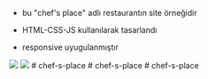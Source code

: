 - bu "chef's place" adlı restaurantın site örneğidir

- HTML-CSS-JS kullanılarak tasarlandı

- responsive uyugulanmıştır

<img src="chef's-place.max-size.gif"/>

<img src="chef's-place.min-size.gif"/>
#   c h e f - s - p l a c e  
 #   c h e f - s - p l a c e  
 #   c h e f - s - p l a c e  
 